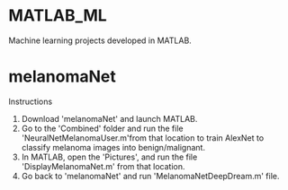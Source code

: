 # MATLAB_ML
Machine learning projects developed in MATLAB.

# melanomaNet

Instructions

1. Download 'melanomaNet' and launch MATLAB.
2. Go to the 'Combined' folder and run the file 'NeuralNetMelanomaUser.m'from that location to train AlexNet to classify melanoma images into benign/malignant.
3. In MATLAB, open the 'Pictures', and run the file 'DisplayMelanomaNet.m' from that location.
4. Go back to 'melanomaNet' and run 'MelanomaNetDeepDream.m' file.
   
